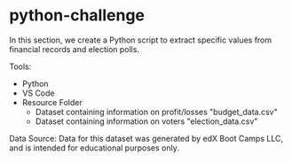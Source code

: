# python-challenge
In this section, we create a Python script to extract specific values from financial records and election polls. 

Tools:
- Python
- VS Code
- Resource Folder
    - Dataset containing information on profit/losses "budget_data.csv"
    - Dataset containing information on voters "election_data.csv"
    

Data Source:
Data for this dataset was generated by edX Boot Camps LLC, and is intended for educational purposes only.


